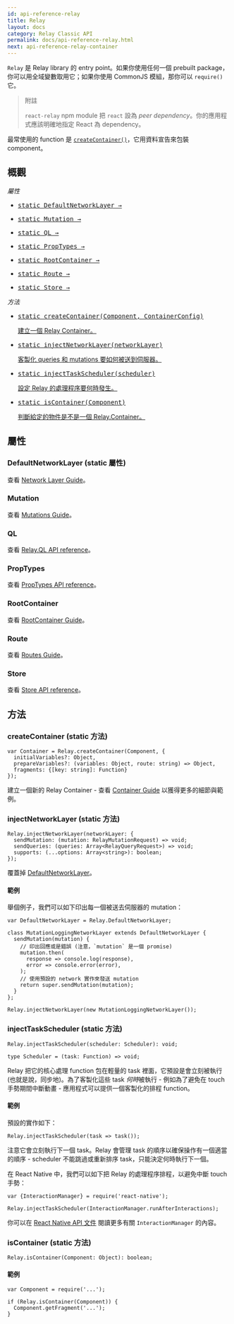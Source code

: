 ```yaml
---
id: api-reference-relay
title: Relay
layout: docs
category: Relay Classic API
permalink: docs/api-reference-relay.html
next: api-reference-relay-container
---
```



`Relay` 是 Relay library 的 entry point。如果你使用任何一個 prebuilt package，你可以用全域變數取用它；如果你使用 CommonJS 模組，那你可以 `require()` 它。

> 附註
>
> `react-relay` npm module 把 `react` 設為 *peer dependency*。你的應用程式應該明確地指定 React 為 dependency。

最常使用的 function 是 [`createContainer()`](#createcontainer-static-method)，它用資料宣告來包裝 component。

## 概觀

*屬性*

<ul class="apiIndex">
  <li>
    <a href="guides-network-layer.html">
      <pre>static DefaultNetworkLayer &rarr;</pre>
    </a>
  </li>
  <li>
    <a href="guides-mutations.html">
      <pre>static Mutation &rarr;</pre>
    </a>
  </li>
  <li>
    <a href="api-reference-relay-ql.html">
      <pre>static QL &rarr;</pre>
    </a>
  </li>
  <li>
    <a href="api-reference-relay-proptypes.html">
      <pre>static PropTypes &rarr;</pre>
    </a>
  </li>
  <li>
    <a href="guides-root-container.html">
      <pre>static RootContainer &rarr;</pre>
    </a>
  </li>
  <li>
    <a href="guides-routes.html">
      <pre>static Route &rarr;</pre>
    </a>
  </li>
  <li>
    <a href="api-reference-relay-store.html">
      <pre>static Store &rarr;</pre>
    </a>
  </li>
</ul>

*方法*

<ul class="apiIndex">
  <li>
    <a href="#createcontainer-static-method">
      <pre>static createContainer(Component, ContainerConfig)</pre>
      建立一個 Relay Container。
    </a>
  </li>
  <li>
    <a href="#injectnetworklayer-static-method">
      <pre>static injectNetworkLayer(networkLayer)</pre>
      客製化 queries 和 mutations 要如何被送到伺服器。
    </a>
  </li>
  <li>
    <a href="#injecttaskscheduler-static-method">
      <pre>static injectTaskScheduler(scheduler)</pre>
      設定 Relay 的處理程序要何時發生。
    </a>
  </li>
  <li>
    <a href="#iscontainer-static-method">
      <pre>static isContainer(Component)</pre>
      判斷給定的物件是不是一個 Relay.Container。
    </a>
  </li>
</ul>

## 屬性

### DefaultNetworkLayer (static 屬性)

查看 [Network Layer Guide](guides-network-layer.html)。

### Mutation

查看 [Mutations Guide](guides-mutations.html)。

### QL

查看 [Relay.QL API reference](api-reference-relay-ql.html)。

### PropTypes

查看 [PropTypes API reference](api-reference-relay-proptypes.html)。

### RootContainer

查看 [RootContainer Guide](guides-root-container.html)。

### Route

查看 [Routes Guide](guides-routes.html)。

### Store

查看 [Store API reference](api-reference-relay-store.html)。

## 方法

### createContainer (static 方法)

```
var Container = Relay.createContainer(Component, {
  initialVariables?: Object,
  prepareVariables?: (variables: Object, route: string) => Object,
  fragments: {[key: string]: Function}
});
```

建立一個新的 Relay Container - 查看 [Container Guide](guides-containers.html) 以獲得更多的細節與範例。

### injectNetworkLayer (static 方法)

```
Relay.injectNetworkLayer(networkLayer: {
  sendMutation: (mutation: RelayMutationRequest) => void;
  sendQueries: (queries: Array<RelayQueryRequest>) => void;
  supports: (...options: Array<string>): boolean;
});
```

覆蓋掉 [DefaultNetworkLayer](#defaultnetworklayer-static-property)。

#### 範例

舉個例子，我們可以如下印出每一個被送去伺服器的 mutation：

```
var DefaultNetworkLayer = Relay.DefaultNetworkLayer;

class MutationLoggingNetworkLayer extends DefaultNetworkLayer {
  sendMutation(mutation) {
    // 印出回應或是錯誤 (注意，`mutation` 是一個 promise)
    mutation.then(
      response => console.log(response),
      error => console.error(error),
    );
    // 使用預設的 network 實作來發送 mutation
    return super.sendMutation(mutation);
  }
};

Relay.injectNetworkLayer(new MutationLoggingNetworkLayer());
```

### injectTaskScheduler (static 方法)

```
Relay.injectTaskScheduler(scheduler: Scheduler): void;

type Scheduler = (task: Function) => void;
```

Relay 把它的核心處理 function 包在輕量的 task 裡面，它預設是會立刻被執行 (也就是說，同步地)。為了客製化這些 task *何時*被執行 - 例如為了避免在 touch 手勢期間中斷動畫 - 應用程式可以提供一個客製化的排程 function。

#### 範例

預設的實作如下：

```
Relay.injectTaskScheduler(task => task());
```

注意它會立刻執行下一個 task。Relay 會管理 task 的順序以確保操作有一個適當的順序 - scheduler 不能跳過或重新排序 task，只能決定何時執行下一個。

在 React Native 中，我們可以如下把 Relay 的處理程序排程，以避免中斷 touch 手勢：

```
var {InteractionManager} = require('react-native');

Relay.injectTaskScheduler(InteractionManager.runAfterInteractions);
```

你可以在 [React Native API 文件](http://facebook.github.io/react-native/docs/interactionmanager.html) 閱讀更多有關 `InteractionManager` 的內容。

### isContainer (static 方法)

```
Relay.isContainer(Component: Object): boolean;
```

#### 範例

```
var Component = require('...');

if (Relay.isContainer(Component)) {
  Component.getFragment('...');
}
```
